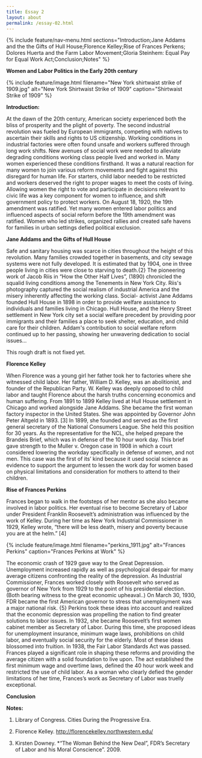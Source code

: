```yaml
---
title: Essay 2
layout: about
permalink: /essay-02.html
---
```


{% include feature/nav-menu.html sections="Introduction;Jane Addams and the the Gifts of Hull House;Florence Kelley;Rise of Frances Perkens; Dolores Huerta and the Farm Labor Movement;Gloria Steinhem: Equal Pay for Equal Work Act;Conclusion;Notes" %}


**Women and Labor Politics in the Early 20th century**                

{% include feature/image.html filename="New York shirtwaist strike of 1909.jpg" alt="New York Shirtwaist Strike of 1909" caption="Shirtwaist Strike of 1909" %}



**Introduction:**

At the dawn of the 20th century, American society experienced both the bliss of prosperity and the plight of poverty. The second industrial revolution was fueled by European immigrants, competing with natives to ascertain their skills and rights to US citizenship. Working conditions in industrial factories were often found unsafe and workers suffered through long work shifts. New avenues of social work were needed to alleviate degrading conditions working class people lived and worked in. Many women experienced these conditions firsthand. It was a natural reaction for many women to join various reform movements and fight against this disregard for human life. For starters, child labor needed to be restricted and workers deserved the right to proper wages to meet the costs of living. Allowing women the right to vote and participate in decisions relevant to civic life was a key component for women to influence, and shift government policy to protect workers. On August 18, 1920, the 19th amendment was ratified. Yet many women entered labor politics and influenced aspects of social reform before the 19th amendment was ratified. Women who led strikes, organized rallies and created safe havens for families in urban settings defied political exclusion. 

 
**Jane Addams and the Gifts of Hull House**

Safe and sanitary housing was scarce in cities throughout the height of this revolution. Many families crowded together in basements, and city sewage systems were not fully developed. It is estimated that by 1904, one in three people living in cities were close to starving to death.{2}   The pioneering work of Jacob Riis in “How the Other Half Lives”, (1890) chronicled the squalid living conditions among the Tenements in New York City.  Riis's photography captured the social realism of industrial America and the misery inherently affecting the working class. Social- activist Jane Addams founded Hull House in 1898 in order to provide welfare assistance to individuals and families living in Chicago. Hull House, and the Henry Street settlement in New York city set a social welfare precedent by providing poor immigrants and their families a place to seek shelter, education, and child care for their children. Addam's contribution to social welfare reform continued up to her passing, showing her unwavering dedication to social issues...

This rough draft is not fixed yet.



**Florence Kelley**



When Florence was a young girl her father took her to factories where she witnessed child labor.  Her father, William D. Kelley, was an abolitionist, and founder of the Republican Party. W. Kelley was deeply opposed to child labor and taught Florence about the harsh truths concerning economics and human suffering. From 1891 to 1899 Kelley lived at Hull House settlement in Chicago and worked alongside Jane Addams. She became the first woman factory inspector in the United States.  She was appointed by Governor John Peter Altgeld in 1893. [3] In 1899, she founded and served as the first general secretary of the National Consumers League.  She held this position for 30 years. As the representative for the NCL, she helped prepare the Brandeis Brief, which was in defense of the 10 hour work day.  This brief gave strength to the Muller v. Oregon case in 1908 in which a court considered lowering the workday specifically in defense of women, and not men.  This case was the first of its’ kind because it used social science as evidence to support the argument to lessen the work day for women based on physical limitations and consideration for mothers to attend to their children. 

**Rise of Frances Perkins**

Frances began to walk in the footsteps of her mentor as she also became involved in labor politics. Her eventual rise to become Secretary of Labor under President Franklin Roosevelt’s administration was influenced by the work of Kelley.  During her time as New York Industrial Commissioner in 1929, Kelley wrote, “there will be less death, misery and poverty because you are at the helm.” [4] 

{% include feature/image.html filename="perkins_1911.jpg" alt="Frances Perkins" caption="Frances Perkins at Work" %}

The economic crash of 1929 gave way to the Great Depression.  Unemployment increased rapidly as well as psychological despair for many average citizens confronting the reality of the depression.  As Industrial Commissioner, Frances worked closely with Roosevelt who served as governor of New York from 1929 to the point of his presidential election.  (Both bearing witness to the great economic upheaval..) On March 30, 1930, FDR became the first American governor to stress that unemployment was a major national risk. {5}  Perkins took these ideas into account and realized that the economic depression was propelling the nation to find greater solutions to labor issues.  In 1932, she became Roosevelt’s first women cabinet member as Secretary of Labor. During this time, she proposed ideas for unemployment insurance, minimum wage laws, prohibitions on child labor, and eventually social security for the elderly.  Most of these ideas blossomed into fruition.  In 1938, the Fair Labor Standards Act was passed.  Frances played a significant role in shaping these reforms and providing the average citizen with a solid foundation to live upon. The act established the first minimum wage and overtime laws, defined the 40 hour work week and restricted the use of child labor.  As a woman who clearly defied the gender limitations of her time, Frances’s work as Secretary of Labor was truelly exceptional. 

**Conclusion**


**Notes:**


1.  Library of Congress.  Cities During the Progressive Era.

2.  Florence Kelley.  http://florencekelley.northwestern.edu/

3.  Kirsten Downey.  *“The Woman Behind the New Deal”, FDR’s Secretary of Labor and his Moral Conscience”. 2009.






